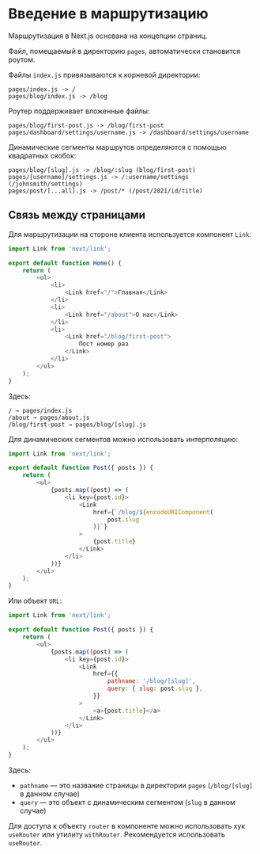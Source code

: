 # Введение в маршрутизацию

Маршрутизация в Next.js основана на концепции страниц.

Файл, помещаемый в директорию `pages`, автоматически становится роутом.

Файлы `index.js` привязываются к корневой директории:

```
pages/index.js -> /
pages/blog/index.js -> /blog
```

Роутер поддерживает вложенные файлы:

```
pages/blog/first-post.js -> /blog/first-post
pages/dashboard/settings/username.js -> /dashboard/settings/username
```

Динамические сегменты маршрутов определяются с помощью квадратных скобок:

```
pages/blog/[slug].js -> /blog/:slug (blog/first-post)
pages/[username]/settings.js -> /:username/settings (/johnsmith/settings)
pages/post/[...all].js -> /post/* (/post/2021/id/title)
```

## Связь между страницами

Для маршрутизации на стороне клиента используется компонент `Link`:

```js
import Link from 'next/link';

export default function Home() {
    return (
        <ul>
            <li>
                <Link href="/">Главная</Link>
            </li>
            <li>
                <Link href="/about">О нас</Link>
            </li>
            <li>
                <Link href="/blog/first-post">
                    Пост номер раз
                </Link>
            </li>
        </ul>
    );
}
```

Здесь:

```
/ → pages/index.js
/about → pages/about.js
/blog/first-post → pages/blog/[slug].js
```

Для динамических сегментов можно использовать интерполяцию:

```js
import Link from 'next/link';

export default function Post({ posts }) {
    return (
        <ul>
            {posts.map((post) => (
                <li key={post.id}>
                    <Link
                        href={`/blog/${encodeURIComponent(
                            post.slug
                        )}`}
                    >
                        {post.title}
                    </Link>
                </li>
            ))}
        </ul>
    );
}
```

Или объект `URL`:

```js
import Link from 'next/link';

export default function Post({ posts }) {
    return (
        <ul>
            {posts.map((post) => (
                <li key={post.id}>
                    <Link
                        href={{
                            pathname: '/blog/[slug]',
                            query: { slug: post.slug },
                        }}
                    >
                        <a>{post.title}</a>
                    </Link>
                </li>
            ))}
        </ul>
    );
}
```

Здесь:

-   `pathname` — это название страницы в директории `pages` (`/blog/[slug]` в данном случае)
-   `query` — это объект с динамическим сегментом (`slug` в данном случае)

Для доступа к объекту `router` в компоненте можно использовать хук `useRouter` или утилиту `withRouter`. Рекомендуется использовать `useRouter`.
